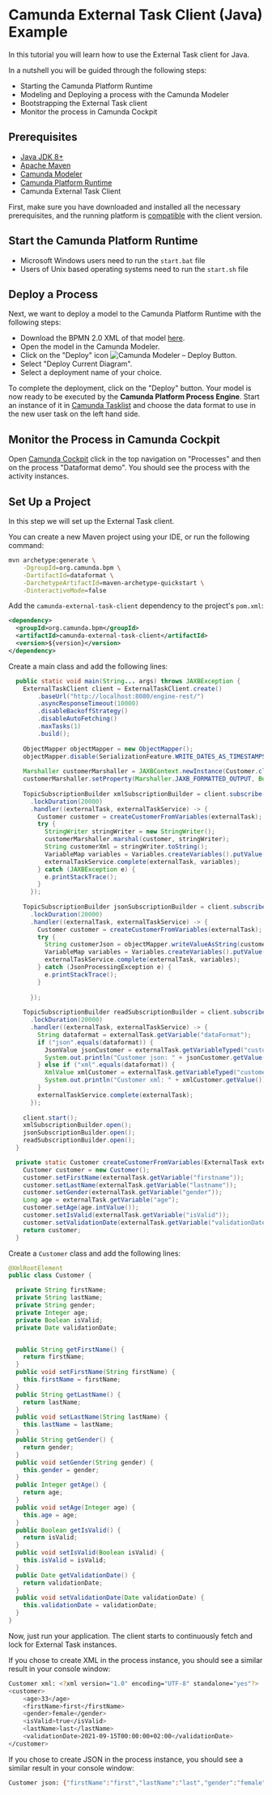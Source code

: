 # Camunda External Task Client (Java) Example

In this tutorial you will learn how to use the External Task client for Java.

In a nutshell you will be guided through the following steps:
* Starting the Camunda Platform Runtime
* Modeling and Deploying a process with the Camunda Modeler
* Bootstrapping the External Task client
* Monitor the process in Camunda Cockpit

## Prerequisites
* [Java JDK 8+](http://www.oracle.com/technetwork/java/javase/downloads/jdk8-downloads-2133151.html)
* [Apache Maven](https://maven.apache.org/download.cgi)
* [Camunda Modeler](https://camunda.com/download/modeler/)
* [Camunda Platform Runtime](https://camunda.com/download/)
* Camunda External Task Client

First, make sure you have downloaded and installed all the necessary prerequisites, 
and the running platform is [compatible](https://docs.camunda.org/manual/user-guide/ext-client/compatibility-matrix/) with the client version.

## Start the Camunda Platform Runtime
* Microsoft Windows users need to run the `start.bat` file
* Users of Unix based operating systems need to run the `start.sh` file

## Deploy a Process

Next, we want to deploy a model to the Camunda Platform Runtime with the following steps:

* Download the BPMN 2.0 XML of that model [here](./dataformat-demo.bpmn).
* Open the model in the Camunda Modeler.
* Click on the "Deploy" icon ![Camunda Modeler – Deploy Button](./img/deploy-icon.png).
* Select "Deploy Current Diagram". 
* Select a deployment name of your choice.

To complete the deployment, click on the "Deploy" button.
Your model is now ready to be executed by the **Camunda Platform Process Engine**.
Start an instance of it in [Camunda Tasklist](http://localhost:8080/camunda/app/tasklist) and 
choose the data format to use in the new user task on the left hand side.

## Monitor the Process in Camunda Cockpit
Open [Camunda Cockpit](http://localhost:8080/camunda/app/cockpit) click in the top navigation on "Processes" and then
on the process "Dataformat demo". You should see the process with the activity instances.

## Set Up a Project
In this step we will set up the External Task client.

You can create a new Maven project using your IDE, or run the following command:

```sh
mvn archetype:generate \
    -DgroupId=org.camunda.bpm \
    -DartifactId=dataformat \
    -DarchetypeArtifactId=maven-archetype-quickstart \
    -DinteractiveMode=false
```

Add the `camunda-external-task-client` dependency to the project's `pom.xml`:
```xml
<dependency>
  <groupId>org.camunda.bpm</groupId>
  <artifactId>camunda-external-task-client</artifactId>
  <version>${version}</version>
</dependency>
```

Create a main class and add the following lines:
```java
  public static void main(String... args) throws JAXBException {
    ExternalTaskClient client = ExternalTaskClient.create()
        .baseUrl("http://localhost:8080/engine-rest/")
        .asyncResponseTimeout(10000)
        .disableBackoffStrategy()
        .disableAutoFetching()
        .maxTasks(1)
        .build();
    
    ObjectMapper objectMapper = new ObjectMapper();
    objectMapper.disable(SerializationFeature.WRITE_DATES_AS_TIMESTAMPS);
    
    Marshaller customerMarshaller = JAXBContext.newInstance(Customer.class).createMarshaller();
    customerMarshaller.setProperty(Marshaller.JAXB_FORMATTED_OUTPUT, Boolean.TRUE);
    
    TopicSubscriptionBuilder xmlSubscriptionBuilder = client.subscribe("xmlCustomerCreation")
      .lockDuration(20000)
      .handler((externalTask, externalTaskService) -> {
        Customer customer = createCustomerFromVariables(externalTask);
        try {
          StringWriter stringWriter = new StringWriter();
          customerMarshaller.marshal(customer, stringWriter);
          String customerXml = stringWriter.toString();
          VariableMap variables = Variables.createVariables().putValue("customer", ClientValues.xmlValue(customerXml));
          externalTaskService.complete(externalTask, variables);
        } catch (JAXBException e) {
          e.printStackTrace();
        }
      });
    
    TopicSubscriptionBuilder jsonSubscriptionBuilder = client.subscribe("jsonCustomerCreation")
      .lockDuration(20000)
      .handler((externalTask, externalTaskService) -> {
        Customer customer = createCustomerFromVariables(externalTask);
        try {
          String customerJson = objectMapper.writeValueAsString(customer);
          VariableMap variables = Variables.createVariables().putValue("customer", ClientValues.jsonValue(customerJson));
          externalTaskService.complete(externalTask, variables);
        } catch (JsonProcessingException e) {
          e.printStackTrace();
        }
        
      });
    
    TopicSubscriptionBuilder readSubscriptionBuilder = client.subscribe("customerReading")
      .lockDuration(20000)
      .handler((externalTask, externalTaskService) -> {
        String dataformat = externalTask.getVariable("dataFormat");
        if ("json".equals(dataformat)) {
          JsonValue jsonCustomer = externalTask.getVariableTyped("customer");
          System.out.println("Customer json: " + jsonCustomer.getValue());
        } else if ("xml".equals(dataformat)) {
          XmlValue xmlCustomer = externalTask.getVariableTyped("customer");
          System.out.println("Customer xml: " + xmlCustomer.getValue());
        }
        externalTaskService.complete(externalTask);
      });
    
    client.start();
    xmlSubscriptionBuilder.open();
    jsonSubscriptionBuilder.open();
    readSubscriptionBuilder.open();
  }

  private static Customer createCustomerFromVariables(ExternalTask externalTask) {
    Customer customer = new Customer();
    customer.setFirstName(externalTask.getVariable("firstname"));
    customer.setLastName(externalTask.getVariable("lastname"));
    customer.setGender(externalTask.getVariable("gender"));
    Long age = externalTask.getVariable("age");
    customer.setAge(age.intValue());
    customer.setIsValid(externalTask.getVariable("isValid"));
    customer.setValidationDate(externalTask.getVariable("validationDate"));
    return customer;
  }
```

Create a `Customer` class and add the following lines:
```java
@XmlRootElement
public class Customer {

  private String firstName;
  private String lastName;
  private String gender;
  private Integer age;
  private Boolean isValid;
  private Date validationDate;


  public String getFirstName() {
    return firstName;
  }
  public void setFirstName(String firstName) {
    this.firstName = firstName;
  }
  public String getLastName() {
    return lastName;
  }
  public void setLastName(String lastName) {
    this.lastName = lastName;
  }
  public String getGender() {
    return gender;
  }
  public void setGender(String gender) {
    this.gender = gender;
  }
  public Integer getAge() {
    return age;
  }
  public void setAge(Integer age) {
    this.age = age;
  }
  public Boolean getIsValid() {
    return isValid;
  }
  public void setIsValid(Boolean isValid) {
    this.isValid = isValid;
  }
  public Date getValidationDate() {
    return validationDate;
  }
  public void setValidationDate(Date validationDate) {
    this.validationDate = validationDate;
  }
}
```

Now, just run your application. The client starts to continuously fetch and lock for External Task instances.

If you chose to create XML in the process instance, you should see a similar result in your console window:
```sh
Customer xml: <?xml version="1.0" encoding="UTF-8" standalone="yes"?>
<customer>
    <age>33</age>
    <firstName>first</firstName>
    <gender>female</gender>
    <isValid>true</isValid>
    <lastName>last</lastName>
    <validationDate>2021-09-15T00:00:00+02:00</validationDate>
</customer>
```

If you chose to create JSON in the process instance, you should see a similar result in your console window:
```sh
Customer json: {"firstName":"first","lastName":"last","gender":"female","age":33,"isValid":true,"validationDate":"2021-09-14T22:00:00.000+00:00"}
```
